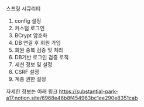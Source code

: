 스프링 시큐리티
1. config 설정
2. 커스텀 로그인
3. BCrypt 암호화
4. DB 연결 후 회원 가입
5. 회원 중복 검증 및 처리
6. DB기반 로그인 검증 로직
7. 세션 정보 및 설정
8. CSRF 설정
9. 계층 권한 설정

자세한 정보는 아래 링크
https://substantial-park-a17.notion.site/6968e46b8f454963bc1ee290e8351cab
